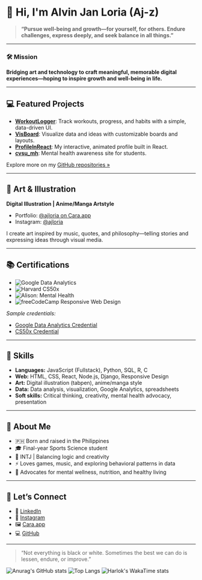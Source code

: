 <!-- Banner or profile image optional here -->

# 👋 Hi, I'm Alvin Jan Loria (Aj-z)

> **“Pursue well-being and growth—for yourself, for others. Endure challenges, express deeply, and seek balance in all things.”**

---

### 🛠 Mission
**Bridging art and technology to craft meaningful, memorable digital experiences—hoping to inspire growth and well-being in life.**

---

## 💻 Featured Projects

- [**WorkoutLogger**](https://github.com/Aj-z/WorkoutLogger): Track workouts, progress, and habits with a simple, data-driven UI.
- [**VisBoard**](https://github.com/Aj-z/VisBoard): Visualize data and ideas with customizable boards and layouts.
- [**ProfileInReact**](https://github.com/Aj-z/ProfileInReact): My interactive, animated profile built in React.
- [**cvsu_mh**](https://github.com/Aj-z/cvsu_mh): Mental health awareness site for students.

Explore more on my [GitHub repositories »](https://github.com/Aj-z?tab=repositories)

---

## 🎨 Art & Illustration

**Digital Illustration | Anime/Manga Artstyle**

- Portfolio: [@ajloria on Cara.app](https://cara.app/ajloria)  
- Instagram: [@ajloria](https://instagram.com/ajloria)

I create art inspired by music, quotes, and philosophy—telling stories and expressing ideas through visual media.

---

## 📚 Certifications

- ![Google Data Analytics](https://img.shields.io/badge/Google%20Data%20Analytics-Certificate-blue)
- ![Harvard CS50x](https://img.shields.io/badge/Harvard%20CS50x-Completed-red)
- ![Alison: Mental Health](https://img.shields.io/badge/Mental%20Health-CPD--Approved-green)
- ![freeCodeCamp Responsive Web Design](https://img.shields.io/badge/freeCodeCamp-Responsive%20Web%20Design-brightgreen)

_Sample credentials:_
- [Google Data Analytics Credential](https://coursera.org/verify/professional-cert/V3EQKBP1FSKN)
- [CS50x Credential](https://cs50.harvard.edu/certificates/46b6d8b5-1ce1-4121-8f30-b2060cd3acd1)

---

## 🧠 Skills

- **Languages:** JavaScript (Fullstack), Python, SQL, R, C
- **Web:** HTML, CSS, React, Node.js, Django, Responsive Design
- **Art:** Digital illustration (tabpen), anime/manga style
- **Data:** Data analysis, visualization, Google Analytics, spreadsheets
- **Soft skills:** Critical thinking, creativity, mental health advocacy, presentation

---

## 🌱 About Me

- 🇵🇭 Born and raised in the Philippines
- 🎓 Final-year Sports Science student
- 🧩 INTJ | Balancing logic and creativity
- ⚡ Loves games, music, and exploring behavioral patterns in data
- 🥗 Advocates for mental wellness, nutrition, and healthy living

---

## 🤝 Let’s Connect

- 💼 [LinkedIn](https://linkedin.com/in/Alvin-Loria)
- 📸 [Instagram](https://instagram.com/ajloria)
- 🖼️ [Cara.app](https://cara.app/ajloria)
- 💻 [GitHub](https://github.com/Aj-z)

---

<!-- Optionally add your favorite quote or a greeting here -->

> “Not everything is black or white. Sometimes the best we can do is lessen, endure, or improve.”

![Anurag's GitHub stats](https://github-readme-stats.vercel.app/api?username=Aj-z)
![Top Langs](https://github-readme-stats.vercel.app/api/top-langs/?username=Aj-z&layout=compact)
![Harlok's WakaTime stats](https://github-readme-stats.vercel.app/api/wakatime?username=@Aj-z)


